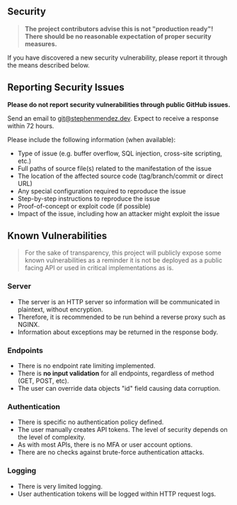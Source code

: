 ## Security

> **The project contributors advise this is not "production ready"! There should be no reasonable expectation of proper security measures.**

If you have discovered a new security vulnerability, please report it through the means described below.

## Reporting Security Issues

**Please do not report security vulnerabilities through public GitHub issues.**

Send an email to [git@stephenmendez.dev](mailto:git@stephenmendez.dev). Expect to receive a response within 72 hours. 

Please include the following information (when available):

* Type of issue (e.g. buffer overflow, SQL injection, cross-site scripting, etc.)
* Full paths of source file(s) related to the manifestation of the issue
* The location of the affected source code (tag/branch/commit or direct URL)
* Any special configuration required to reproduce the issue
* Step-by-step instructions to reproduce the issue
* Proof-of-concept or exploit code (if possible)
* Impact of the issue, including how an attacker might exploit the issue

## Known Vulnerabilities

> For the sake of transparency, this project will publicly expose some known vulnerabilities as a reminder it is not be deployed as a public facing API or used in critical implementations as is.

### Server

* The server is an HTTP server so information will be communicated in plaintext, without encryption.
* Therefore, it is recommended to be run behind a reverse proxy such as NGINX.
* Information about exceptions may be returned in the response body. 

### Endpoints

* There is no endpoint rate limiting implemented.
* There is **no input validation** for all endpoints, regardless of method (GET, POST, etc).
* The user can override data objects "id" field causing data corruption.

### Authentication

* There is specific no authentication policy defined.
* The user manually creates API tokens. The level of security depends on the level of complexity.
* As with most APIs, there is no MFA or user account options.
* There are no checks against brute-force authentication attacks.

### Logging

* There is very limited logging.
* User authentication tokens will be logged within HTTP request logs.
